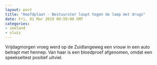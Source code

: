 ```yaml
---
layout: post
title: "Hoofdplaat - Bestuurster loopt tegen de lamp met drugs"
date: Fri, 01 Mar 2019 09:59:00 GMT
categories: 
- zeeland 
- sluis 
---
```


Vrijdagmorgen vroeg werd op de Zuidlangeweg  een vrouw in een auto betrapt met hennep. Van haar is een bloedproef afgenomen, omdat een speekseltest positief uitviel.
